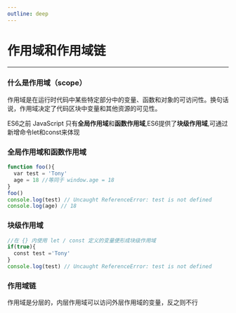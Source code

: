 ```yaml
---
outline: deep
---
```


# 作用域和作用域链
--- 
### 什么是作用域（scope）
作用域是在运行时代码中某些特定部分中的变量、函数和对象的可访问性。换句话说，作用域决定了代码区块中变量和其他资源的可见性。

ES6之前 JavaScript 只有**全局作用域**和**函数作用域**,ES6提供了**块级作用域**,可通过新增命令let和const来体现
### 全局作用域和函数作用域
```js
function foo(){
  var test = 'Tony'
  age = 18 //等同于 window.age = 18
}
foo()
console.log(test) // Uncaught ReferenceError: test is not defined
console.log(age) // 18
```
### 块级作用域
```js
//在 {} 内使用 let / const 定义的变量便形成块级作用域
if(true){
  const test ='Tony'
}
console.log(test) // Uncaught ReferenceError: test is not defined
```
### 作用域链 
作用域是分层的，内层作用域可以访问外层作用域的变量，反之则不行
